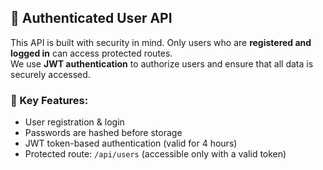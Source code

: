 ## 🔐 Authenticated User API

This API is built with security in mind. Only users who are **registered and logged in** can access protected routes.  
We use **JWT authentication** to authorize users and ensure that all data is securely accessed.

### 🔑 Key Features:
- User registration & login
- Passwords are hashed before storage
- JWT token-based authentication (valid for 4 hours)
- Protected route: `/api/users` (accessible only with a valid token)
